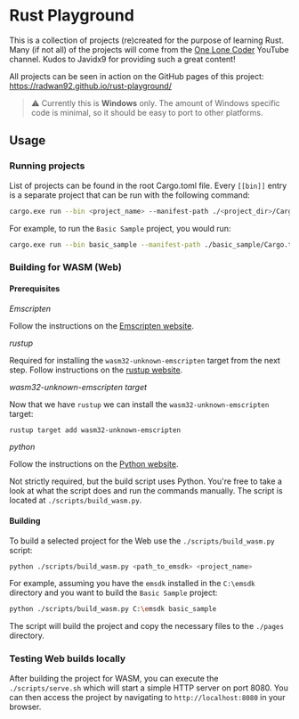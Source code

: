 # Rust Playground

This is a collection of projects (re)created for the purpose of learning Rust.
Many (if not all) of the projects will come from the [One Lone Coder](https://www.youtube.com/@javidx9) YouTube channel.
Kudos to Javidx9 for providing such a great content!

All projects can be seen in action on the GitHub pages of this project:
https://radwan92.github.io/rust-playground/

> :warning: Currently this is **Windows** only.
> The amount of Windows specific code is minimal, so it should be easy to port to other platforms.

## Usage

### Running projects

List of projects can be found in the root Cargo.toml file.
Every `[[bin]]` entry is a separate project that can be run with the following command:

```bash
cargo.exe run --bin <project_name> --manifest-path ./<project_dir>/Cargo.toml
```

For example, to run the `Basic Sample` project, you would run:

```bash
cargo.exe run --bin basic_sample --manifest-path ./basic_sample/Cargo.toml
```

### Building for WASM (Web)

#### Prerequisites

_Emscripten_

Follow the instructions on the [Emscripten website](https://emscripten.org/docs/getting_started/downloads.html).

_rustup_

Required for installing the `wasm32-unknown-emscripten` target from the next step.
Follow instructions on the [rustup website](https://rustup.rs).

_wasm32-unknown-emscripten target_

Now that we have `rustup` we can install the `wasm32-unknown-emscripten` target:

```bash
rustup target add wasm32-unknown-emscripten
```

_python_

Follow the instructions on the [Python website](https://www.python.org/downloads).

Not strictly required, but the build script uses Python.
You're free to take a look at what the script does and run the commands manually.
The script is located at `./scripts/build_wasm.py`.

#### Building

To build a selected project for the Web use the `./scripts/build_wasm.py` script:

```bash
python ./scripts/build_wasm.py <path_to_emsdk> <project_name>
```

For example, assuming you have the `emsdk` installed in the `C:\emsdk` directory and you want to build
the `Basic Sample` project:

```bash
python ./scripts/build_wasm.py C:\emsdk basic_sample
```

The script will build the project and copy the necessary files to the `./pages` directory.

### Testing Web builds locally

After building the project for WASM, you can execute the `./scripts/serve.sh` which will start a simple HTTP server on
port 8080.
You can then access the project by navigating to `http://localhost:8080` in your browser.